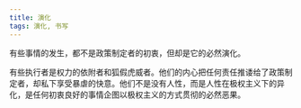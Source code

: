 ```yaml
---
title: 演化
tags: 演化, 书写
---
```



有些事情的发生，都不是政策制定者的初衷，但却是它的必然演化。

有些执行者是权力的依附者和狐假虎威者。他们的内心把任何责任推诿给了政策制定者，却私下享受暴虐的快意。他们不是没有人性，而是人性在极权主义下的异化，是任何初衷良好的事情企图以极权主义的方式贯彻的必然恶果。

